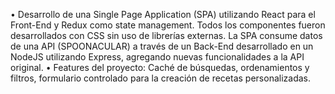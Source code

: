• Desarrollo de una Single Page Application (SPA) utilizando
React para el Front-End y Redux como state management.
Todos los componentes fueron desarrollados con CSS sin uso
de librerías externas. La SPA consume datos de una API
(SPOONACULAR) a través de un Back-End desarrollado en un
NodeJS utilizando Express, agregando nuevas funcionalidades
a la API original.
• Features del proyecto: Caché de búsquedas, ordenamientos
y filtros, formulario controlado para la creación de recetas
personalizadas.
